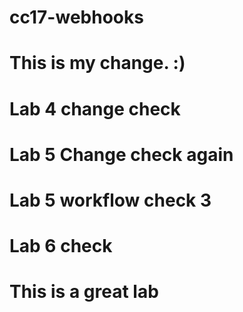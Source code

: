 # cc17-webhooks
# This is my change. :)
# Lab 4 change check
# Lab 5 Change check again
# Lab 5 workflow check 3
# Lab 6 check
# This is a great lab
